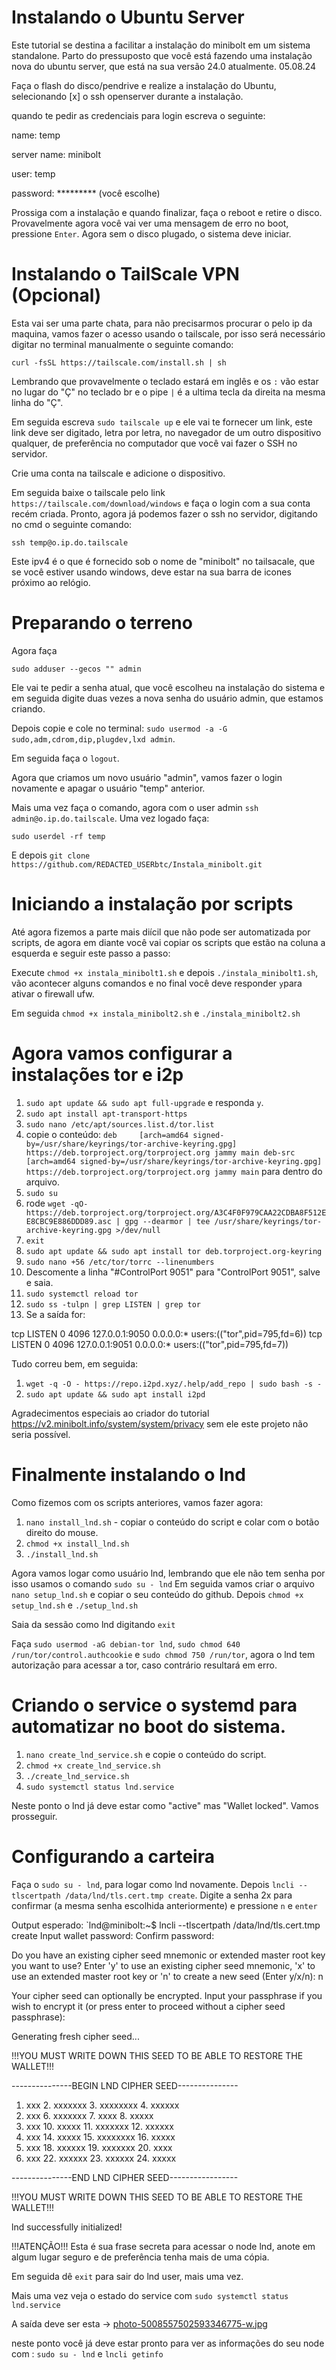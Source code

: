 # Instalando o Ubuntu Server
Este tutorial se destina a facilitar a instalação do minibolt em um sistema standalone. Parto do pressuposto que você está fazendo uma instalação nova do ubuntu server, que está na sua versão 24.0 atualmente. 05.08.24

Faça o flash do disco/pendrive e realize a instalação do Ubuntu, selecionando [x] o ssh openserver durante a instalação.

quando te pedir as credenciais para login escreva o seguinte:

name: temp

server name: minibolt

user: temp

password: ********* (você escolhe)

Prossiga com a instalação e quando finalizar, faça o reboot e retire o disco. Provavelmente agora você vai ver uma mensagem de erro no boot, pressione `Enter`.
Agora sem o disco plugado, o sistema deve iniciar.

# Instalando o TailScale VPN (Opcional)

Esta vai ser uma parte chata, para não precisarmos procurar o pelo ip da maquina, vamos fazer o acesso usando o tailscale, por isso será necessário digitar no terminal manualmente o seguinte comando:

`curl -fsSL https://tailscale.com/install.sh | sh`

Lembrando que provavelmente o teclado estará em inglês e os `:` vão estar no lugar do "Ç" no teclado br e o pipe `|` é a ultima tecla da direita na mesma linha do "Ç".


Em seguida escreva `sudo tailscale up` e ele vai te fornecer um link, este link deve ser digitado, letra por letra, no navegador de um outro dispositivo qualquer, de preferência no computador que você vai fazer o SSH no servidor. 

Crie uma conta na tailscale e adicione o dispositivo.

Em seguida baixe o tailscale pelo link `https://tailscale.com/download/windows` e faça o login com a sua conta recém criada.
Pronto, agora já podemos fazer o ssh no servidor, digitando no cmd o seguinte comando:

`ssh temp@o.ip.do.tailscale`

Este ipv4 é o que é fornecido sob o nome de "minibolt" no tailsacale, que se você estiver usando windows, deve estar na sua barra de icones próximo ao relógio.

# Preparando o terreno

Agora faça 

`sudo adduser --gecos "" admin`

Ele vai te pedir a senha atual, que você escolheu na instalação do sistema e em seguida digite duas vezes a nova senha do usuário admin, que estamos criando. 

Depois copie e cole no terminal:
`sudo usermod -a -G sudo,adm,cdrom,dip,plugdev,lxd admin`. 

Em seguida faça o `logout`.

Agora que criamos um novo usuário "admin", vamos fazer o login novamente e apagar o usuário "temp" anterior.

Mais uma vez faça o comando, agora com o user admin `ssh admin@o.ip.do.tailscale`.
Uma vez logado faça: 

`sudo userdel -rf temp`

E depois `git clone https://github.com/REDACTED_USERbtc/Instala_minibolt.git`

# Iniciando a instalação por scripts
Até agora fizemos a parte mais diícil que não pode ser automatizada por scripts, de agora em diante você vai copiar os scripts que estão na coluna a esquerda e seguir este passo a passo:

Execute `chmod +x instala_minibolt1.sh` e depois `./instala_minibolt1.sh`, vão acontecer alguns comandos e no final você deve responder `y`para ativar o firewall ufw. 

Em seguida `chmod +x instala_minibolt2.sh` e `./instala_minibolt2.sh`

# Agora vamos configurar a instalações tor e i2p

1. `sudo apt update && sudo apt full-upgrade` e responda `y`.
2. `sudo apt install apt-transport-https`
3. `sudo nano /etc/apt/sources.list.d/tor.list`
4. copie o conteúdo: `deb     [arch=amd64 signed-by=/usr/share/keyrings/tor-archive-keyring.gpg] https://deb.torproject.org/torproject.org jammy main
deb-src [arch=amd64 signed-by=/usr/share/keyrings/tor-archive-keyring.gpg] https://deb.torproject.org/torproject.org jammy main` para dentro do arquivo.
5. `sudo su`
6. rode `wget -qO- https://deb.torproject.org/torproject.org/A3C4F0F979CAA22CDBA8F512EE8CBC9E886DDD89.asc | gpg --dearmor | tee /usr/share/keyrings/tor-archive-keyring.gpg >/dev/null`
7. `exit`
8. `sudo apt update && sudo apt install tor deb.torproject.org-keyring`
9. `sudo nano +56 /etc/tor/torrc --linenumbers`
10. Descomente a linha "#ControlPort 9051" para "ControlPort 9051", salve e saia.
11. `sudo systemctl reload tor`
12. `sudo ss -tulpn | grep LISTEN | grep tor`
13. Se a saída for:

tcp     LISTEN 0    4096     127.0.0.1:9050   0.0.0.0:*    users:(("tor",pid=795,fd=6))
tcp     LISTEN 0    4096     127.0.0.1:9051   0.0.0.0:*    users:(("tor",pid=795,fd=7))

Tudo correu bem, em seguida:

1. `wget -q -O - https://repo.i2pd.xyz/.help/add_repo | sudo bash -s -`
2. `sudo apt update && sudo apt install i2pd`

Agradecimentos especiais ao criador do tutorial https://v2.minibolt.info/system/system/privacy sem ele este projeto não seria possível.

# Finalmente instalando o lnd

Como fizemos com os scripts anteriores, vamos fazer agora:

1. `nano install_lnd.sh` - copiar o conteúdo do script e colar com o botão direito do mouse.
2. `chmod +x install_lnd.sh`
3. `./install_lnd.sh`

Agora vamos logar como usuário lnd, lembrando que ele não tem senha por isso usamos o comando `sudo su - lnd`
Em seguida vamos criar o arquivo `nano setup_lnd.sh` e copiar o seu conteúdo do github.
Depois `chmod +x setup_lnd.sh` e `./setup_lnd.sh`

Saia da sessão como lnd digitando `exit`

Faça `sudo usermod -aG debian-tor lnd`, `sudo chmod 640 /run/tor/control.authcookie` e `sudo chmod 750 /run/tor`, agora o lnd tem autorização para acessar a tor, caso contrário resultará em erro.

# Criando o service o systemd para automatizar no boot do sistema.

1. `nano create_lnd_service.sh` e copie o conteúdo do script.
2. `chmod +x create_lnd_service.sh`
3. `./create_lnd_service.sh`
4. `sudo systemctl status lnd.service`

Neste ponto o lnd já deve estar como "active" mas "Wallet locked". Vamos prosseguir.

# Configurando a carteira

Faça o `sudo su - lnd`, para logar como lnd novamente.
Depois `lncli --tlscertpath /data/lnd/tls.cert.tmp create`.
Digite a senha 2x para confirmar (a mesma senha escolhida anteriormente) e pressione `n` e `enter`


Output esperado:
`lnd@minibolt:~$ lncli --tlscertpath /data/lnd/tls.cert.tmp create
Input wallet password:
Confirm password:

Do you have an existing cipher seed mnemonic or extended master root key you want to use?
Enter 'y' to use an existing cipher seed mnemonic, 'x' to use an extended master root key
or 'n' to create a new seed (Enter y/x/n): n

Your cipher seed can optionally be encrypted.
Input your passphrase if you wish to encrypt it (or press enter to proceed without a cipher seed passphrase):

Generating fresh cipher seed...

!!!YOU MUST WRITE DOWN THIS SEED TO BE ABLE TO RESTORE THE WALLET!!!

---------------BEGIN LND CIPHER SEED---------------

 1. xxx     2. xxxxxxx   3. xxxxxxxx   4. xxxxxx
 5. xxx      6. xxxxxxx   7. xxxx       8. xxxxx
 9. xxx      10. xxxxx     11. xxxxxxx    12. xxxxxx
13. xxx      14. xxxxx    15. xxxxxxxx   16. xxxxx
17. xxx      18. xxxxxx  19. xxxxxxx    20. xxxx
21. xxx     22. xxxxxx    23. xxxxxx    24. xxxxx

---------------END LND CIPHER SEED-----------------

!!!YOU MUST WRITE DOWN THIS SEED TO BE ABLE TO RESTORE THE WALLET!!!

lnd successfully initialized!

!!!ATENÇÃO!!!
Esta é sua frase secreta para acessar o node lnd, anote em algum lugar seguro e de preferência tenha mais de uma cópia.

Em seguida dê `exit` para sair do lnd user, mais uma vez.

Mais uma vez veja o estado do service com `sudo systemctl status lnd.service`

A saída deve ser esta -> [photo-5008557502593346775-w.jpg](https://postimg.cc/zbpWqHP9)

neste ponto você já deve estar pronto para ver as informações do seu node com : `sudo su - lnd` e `lncli getinfo`
